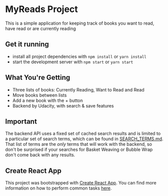# MyReads Project

This is a simple application for keeping track of books you want to read, have read or are currently reading

## Get it running

* install all project dependencies with `npm install` or `yarn install`
* start the development server with `npm start` or `yarn start`

## What You're Getting
* Three lists of books: Currently Reading, Want to Read and Read
* Move books between lists
* Add a new book with the + button
* Backend by Udacity, with search & save features


## Important
The backend API uses a fixed set of cached search results and is limited to a particular set of search terms, which can be found in [SEARCH_TERMS.md](SEARCH_TERMS.md). That list of terms are the _only_ terms that will work with the backend, so don't be surprised if your searches for Basket Weaving or Bubble Wrap don't come back with any results.

## Create React App

This project was bootstrapped with [Create React App](https://github.com/facebookincubator/create-react-app). You can find more information on how to perform common tasks [here](https://github.com/facebookincubator/create-react-app/blob/master/packages/react-scripts/template/README.md).
